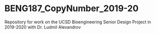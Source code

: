 # BENG187_CopyNumber_2019-20
Repository for work on the UCSD Bioengineering Senior Design Project in 2019-2020 with Dr. Ludmil Alexandrov
